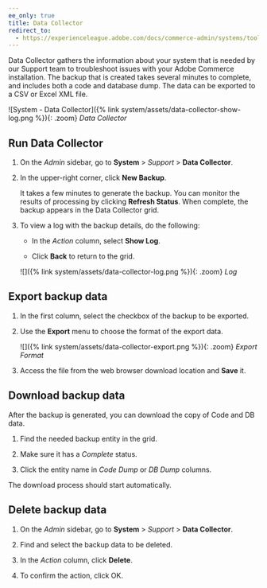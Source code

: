 ```yaml
---
ee_only: true
title: Data Collector
redirect_to:
  - https://experienceleague.adobe.com/docs/commerce-admin/systems/tools/support.html#data-collector
---
```


Data Collector gathers the information about your system that is needed by our Support team to troubleshoot issues with your Adobe Commerce installation. The backup that is created takes several minutes to complete, and includes both a code and database dump. The data can be exported to a CSV or Excel XML file.

![System - Data Collector]({% link system/assets/data-collector-show-log.png %}){: .zoom}
_Data Collector_

## Run Data Collector

1. On the _Admin_ sidebar, go to **System** > _Support_ > **Data Collector**.

1. In the upper-right corner, click **New Backup**.

   It takes a few minutes to generate the backup. You can monitor the results of processing by clicking **Refresh Status**. When complete, the backup appears in the Data Collector grid.

1. To view a log with the backup details, do the following:

    - In the _Action_ column, select **Show Log**.

    - Click **Back** to return to the grid.

    ![]({% link system/assets/data-collector-log.png %}){: .zoom}
    _Log_

## Export backup data

1. In the first column, select the checkbox of the backup to be exported.

1. Use the **Export** menu to choose the format of the export data.

    ![]({% link system/assets/data-collector-export.png %}){: .zoom}
    _Export Format_

1. Access the file from the web browser download location and **Save** it.

## Download backup data

After the backup is generated, you can download the copy of Code and DB data.

1. Find the needed backup entity in the grid.

1. Make sure it has a _Complete_ status.

1. Click the entity name in _Code Dump_ or _DB Dump_ columns.

The download process should start automatically.

## Delete backup data

1. On the _Admin_ sidebar, go to **System** > _Support_ > **Data Collector**.

1. Find and select the backup data to be deleted.

1. In the _Action_ column, click **Delete**.

1. To confirm the action, click <span class="btn">OK</span>.
